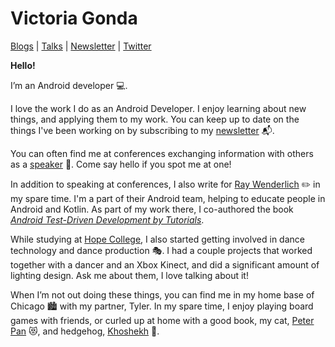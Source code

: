 # Victoria Gonda

[Blogs](blogs.md) | [Talks](talks.md) | [Newsletter](https://tinyletter.com/vgonda) | [Twitter](https://twitter.com/TTGonda)

**Hello!**

I’m an Android developer 💻.

I love the work I do as an Android Developer. I enjoy learning about new things, and applying them to my work. You can keep up to date on the things I've been working on by subscribing to my [newsletter](https://tinyletter.com/vgonda) 📬.

You can often find me at conferences exchanging information with others as a [speaker](talks.md) 🎤. Come say hello if you spot me at one!

In addition to speaking at conferences, I also write for [Ray Wenderlich](https://www.raywenderlich.com/u/vgonda) ✏️ in my spare time. I'm a part of their Android team, helping to educate people in Android and Kotlin. As part of my work there, I co-authored the book _[Android Test-Driven Development by Tutorials](https://store.raywenderlich.com/products/android-test-driven-development-by-tutorials)_.

While studying at [Hope College](https://hope.edu/), I also started getting involved in dance technology and dance production 🎭. I had a couple projects that worked together with a dancer and an Xbox Kinect, and did a significant amount of lighting design. Ask me about them, I love talking about it!

When I’m not out doing these things, you can find me in my home base of Chicago 🏙️ with my partner, Tyler. In my spare time, I enjoy playing board games with friends, or curled up at home with a good book, my cat, [Peter Pan](https://www.instagram.com/p/BgoGqmRlGSk/) 😻, and hedgehog, [Khoshekh](https://www.instagram.com/p/Bge6vC0h1Cx/) 🦔.
